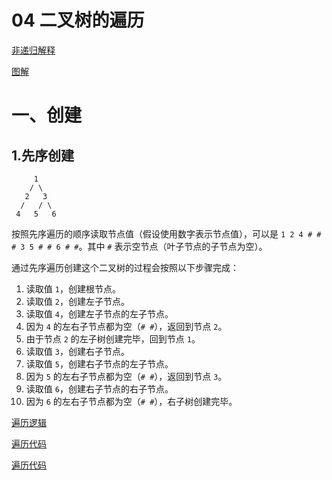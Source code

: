 # 04 二叉树的遍历

[非递归解释](https://blog.csdn.net/qq_44625774/article/details/108006871)

[图解](https://blog.csdn.net/sunnyoldman001/article/details/125883246)

# 一、创建

## 1.先序创建

```
     1
    / \
   2   3
  /   / \
 4   5   6
```

按照先序遍历的顺序读取节点值（假设使用数字表示节点值），可以是 `1 2 4 # # # 3 5 # # 6 # #`。其中 `#` 表示空节点（叶子节点的子节点为空）。

通过先序遍历创建这个二叉树的过程会按照以下步骤完成：

1. 读取值 `1`，创建根节点。
2. 读取值 `2`，创建左子节点。
3. 读取值 `4`，创建左子节点的左子节点。
4. 因为 `4` 的左右子节点都为空（`# #`），返回到节点 `2`。
5. 由于节点 `2` 的左子树创建完毕，回到节点 `1`。
6. 读取值 `3`，创建右子节点。
7. 读取值 `5`，创建右子节点的左子节点。
8. 因为 `5` 的左右子节点都为空（`# #`），返回到节点 `3`。
9. 读取值 `6`，创建右子节点的右子节点。
10. 因为 `6` 的左右子节点都为空（`# #`），右子树创建完毕。













































[遍历逻辑](http://data.biancheng.net/view/143.html)

[遍历代码](https://cloud.tencent.com/developer/article/1861507)

[遍历代码](https://blog.51cto.com/u_14454410/5439071?u_atoken=6aa6015a-6d4b-4091-ad2e-63a9f24c2ea0&u_asession=01ABOE7LK4uOqEiEnciaKznYeky0gPXBXp8H-VkHBqu5E-0Rj0vVyPzfW3oOTHbBSjJYjBtrrWVtrZ6AlN_ZRCRtsq8AL43dpOnCClYrgFm6o&u_asig=05uXtM5SkFwRo66gie9QH0jejkeUuBn3kFiaeQxRmjq0s23Iod87hroQzRSSICTWz1Y0tNC9FMOSsbiHMa1moVGYJsYV_auHNTA2SbXEY-buHp0Op-gugssAUayuQTmEWjsdQfPDnhiZDoIN_6hVHziV6r-sHfp2nqWsrc3le1BVb6RlxUfGIOC7LMteRu76_UksmHjM0JOodanL5-M1Qs1VCbkUFAOrY9rEhPvYBuX78RayuzcojY0Wv9L6RLlKBZs2m1J6IZd_lhxD1b4TbxJwayfqNXM447bDu1s3LlVhTY94r_LXIIil3Y3aVPRGAe&u_aref=%2FWtlSHudtHDUQlbAa8TNb9gNFUY%3D#_224)

